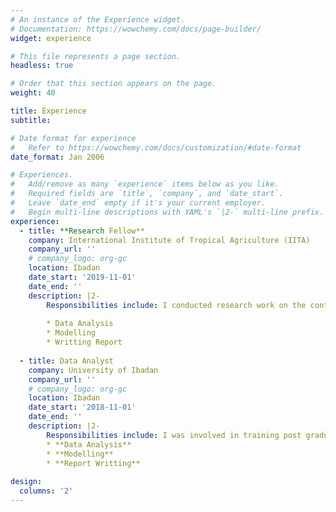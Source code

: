 ```yaml
---
# An instance of the Experience widget.
# Documentation: https://wowchemy.com/docs/page-builder/
widget: experience

# This file represents a page section.
headless: true

# Order that this section appears on the page.
weight: 40

title: Experience
subtitle:

# Date format for experience
#   Refer to https://wowchemy.com/docs/customization/#date-format
date_format: Jan 2006

# Experiences.
#   Add/remove as many `experience` items below as you like.
#   Required fields are `title`, `company`, and `date_start`.
#   Leave `date_end` empty if it's your current employer.
#   Begin multi-line descriptions with YAML's `|2-` multi-line prefix.
experience:
  - title: **Research Fellow**
    company: International Institute of Tropical Agriculture (IITA)
    company_url: ''
    # company_logo: org-gc
    location: Ibadan
    date_start: '2019-11-01'
    date_end: ''
    description: |2-
        Responsibilities include: I conducted research work on the contribution of cocoa litter to nutrients recycling in low-shade Southwestern Nigeria.
        
        * Data Analysis
        * Modelling
        * Writting Report
        
  - title: Data Analyst
    company: University of Ibadan
    company_url: ''
    # company_logo: org-gc
    location: Ibadan
    date_start: '2018-11-01'
    date_end: ''
    description: |2-
        Responsibilities include: I was involved in training post graduate students and research fellow on how to express themselve in R.      
        * **Data Analysis**
        * **Modelling**
        * **Report Writting**
    
design:
  columns: '2'
---
```

